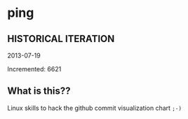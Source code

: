# ping

## HISTORICAL ITERATION
2013-07-19

Incremented: 6621

## What is this?? 
Linux skills to hack the github commit visualization chart `;-)`
